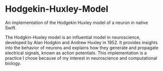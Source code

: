 # Hodgekin-Huxley-Model
An implementation of the Hodgekin Huxley model of a neuron in native Swift.

The Hodgkin-Huxley model is an influential model in neuroscience, developed by Alan Hodgkin and Andrew Huxley in 1952. It provides insights into the behavior of neurons and explains how they generate and propagate electrical signals, known as action potentials. This implementation is a practice I chose because of my interest in neuroscience and computational biology.
